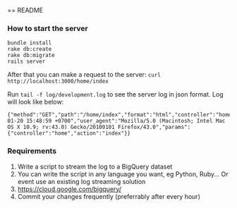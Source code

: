 == README

### How to start the server
```
bundle install
rake db:create
rake db:migrate
rails server
```

After that you can make a request to the server: `curl http://localhost:3000/home/index`

Run `tail -f log/development.log` to see the server log in json format. Log will look like below: 
```
{"method":"GET","path":"/home/index","format":"html","controller":"home","action":"index","status":200,"duration":0.29,"view":0.15,"db":0.0,"time":"2016-01-20 15:48:59 +0700","user_agent":"Mozilla/5.0 (Macintosh; Intel Mac OS X 10.9; rv:43.0) Gecko/20100101 Firefox/43.0","params":{"controller":"home","action":"index"}}
```

### Requirements
1. Write a script to stream the log to a BigQuery dataset
2. You can write the script in any language you want, eg Python, Ruby... Or event use an existing log streaming solution
3. https://cloud.google.com/bigquery/
4. Commit your changes frequently (preferrably after every hour)
